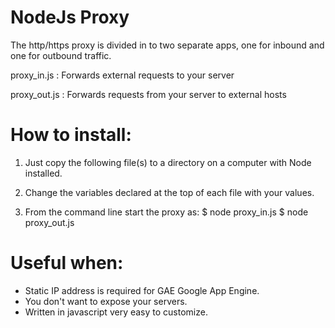 # NodeJs Proxy
The http/https proxy is divided in to two separate apps, one for inbound and one for outbound traffic.

proxy_in.js : Forwards external requests to your server

proxy_out.js : Forwards requests from your server to external hosts


# How to install:
1) Just copy the following file(s) to a directory on a computer with Node installed.

2) Change the variables declared at the top of each file with your values.

3) From the command line start the proxy as:
    $ node proxy_in.js
    $ node proxy_out.js


# Useful when:
* Static IP address is required for GAE Google App Engine.
* You don't want to expose your servers.
* Written in javascript very easy to customize.
